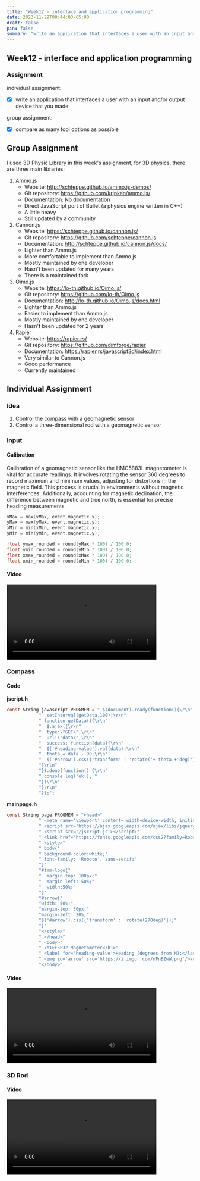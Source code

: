 ```yaml
---
title: "Week12 - interface and application programming"
date: 2023-11-29T00:44:03-05:00
draft: false
pin: false
summary: "write an application that interfaces a user with an input and/or output device that you made"
---
```


## Week12 - interface and application programming

### Assignment

individual assignment:</br>

- [x] write an application that interfaces a user with an input and/or output device that you made

group assignment:</br>

- [x] compare as many tool options as possible


## Group Assignment
I used 3D Physic Library in this week's assignment, for 3D physics, there are three main libraries:

1. Ammo.js
   - Website: http://schteppe.github.io/ammo.js-demos/
   - Git repository: https://github.com/kripken/ammo.js/
   - Documentation: No documentation
   - Direct JavaScript port of Bullet (a physics engine written in C++)
   - A little heavy
   - Still updated by a community
2. Cannon.js
   - Website: https://schteppe.github.io/cannon.js/
   - Git repository: https://github.com/schteppe/cannon.js
   - Documentation: http://schteppe.github.io/cannon.js/docs/
   - Lighter than Ammo.js
   - More comfortable to implement than Ammo.js
   - Mostly maintained by one developer
   - Hasn't been updated for many years
   - There is a maintained fork
3. Oimo.js
   - Website: https://lo-th.github.io/Oimo.js/
   - Git repository: https://github.com/lo-th/Oimo.js
   - Documentation: http://lo-th.github.io/Oimo.js/docs.html
   - Lighter than Ammo.js
   - Easier to implement than Ammo.js
   - Mostly maintained by one developer
   - Hasn't been updated for 2 years
4. Rapier
   - Website: https://rapier.rs/
   - Git repository: https://github.com/dimforge/rapier
   - Documentation: https://rapier.rs/javascript3d/index.html
   - Very similar to Cannon.js
   - Good performance
   - Currently maintained

## Individual Assignment

### Idea

1. Control the compass with a geomagnetic sensor
2. Control a three-dimensional rod with a geomagnetic sensor

### Input

#### Calibration
Calibration of a geomagnetic sensor like the HMC5883L magnetometer is vital for accurate readings. It involves rotating the sensor 360 degrees to record maximum and minimum values, adjusting for distortions in the magnetic field. This process is crucial in environments without magnetic interferences. Additionally, accounting for magnetic declination, the difference between magnetic and true north, is essential for precise heading measurements

````c
xMax = max(xMax, event.magnetic.x);
yMax = max(yMax, event.magnetic.y);
xMin = min(xMin, event.magnetic.x);
yMin = min(yMin, event.magnetic.y);

float ymax_rounded = round(yMax * 100) / 100.0;
float ymin_rounded = round(yMin * 100) / 100.0;
float xmax_rounded = round(xMax * 100) / 100.0;
float xmin_rounded = round(xMin * 100) / 100.0;
````

#### Video

<video  style="width: 80%;" controls>
<source src="../assets/week11/output.mp4"  type="video/mp4">
</video>

### Compass

#### Code

**jscript.h**

````c
const String javascript PROGMEM = " $(document).ready(function(){\r\n"
            "  setInterval(getData,100);\r\n"
            " function getData(){\r\n"
            "  $.ajax({\r\n"
            "  type:\"GET\",\r\n"
            "  url:\"data\",\r\n"
            "  success: function(data){\r\n"
            "  $('#heading-value').val(data);\r\n"
            "  theta = data - 90;\r\n"
            "  $('#arrow').css({'transform' : 'rotate('+ theta +'deg)'});\r\n"
            "}\r\n"
            "}).done(function() {\r\n"
            " console.log('ok'); "
            "})\r\n"
            "}\r\n"
            "});";
````

**mainpage.h**

````c
const String page PROGMEM = "<head>"
            " <meta name='viewport' content='width=device-width, initial-scale=1.0'>"
            " <script src='https://ajax.googleapis.com/ajax/libs/jquery/3.4.1/jquery.min.js'></script>"
            " <script src='/jscript.js'></script>"
            " <link href='https://fonts.googleapis.com/css2?family=Roboto:wght@300&display=swap' rel='stylesheet'>"
            " <style>"
            " body{"
            " background-color:white;"
            " font-family: 'Roboto', sans-serif;" 
            "}"
            "#tmm-logo{"
            "  margin-top: 100px;"
            "  margin-left: 50%;"
            "  width:50%;"
            "}"
            "#arrow{"
            "width: 50%;"
            "margin-top: 50px;"
            "margin-left: 20%;"
            "$('#arrow').css({'transform' : 'rotate(270deg)'});"
            "}"
            "</style>"
            " </head>"
            " <body>"
            " <h1>ESP32 Magnetometer</h1>"
            " <label for='heading-value'>Heading (degrees from N):</label> <input type='text' id='heading-value'>""</p>\r\n" 
            " <img id='arrow' src='https://i.imgur.com/nFnBZwW.png'/>\r\n "
            "</body>";
````


#### Video
<video  style="width: 80%;" controls>
<source src="../assets/week12/compass.mp4"  type="video/mp4">
</video>


### 3D Rod

#### Video
<video  style="width: 80%;" controls>
<source src="../assets/week12/rod.mp4"  type="video/mp4">
</video>
